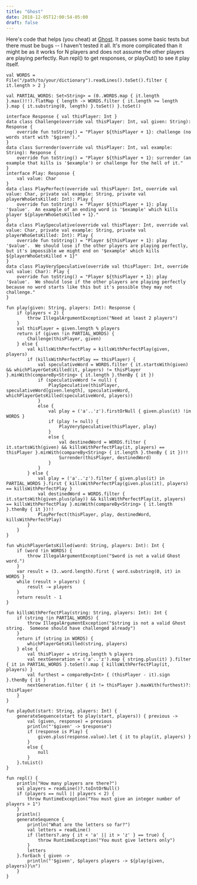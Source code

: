```yaml
---
title: "Ghost"
date: 2018-12-05T12:00:54-05:00
draft: false
---
```

Here's code that helps (you cheat) at [Ghost](https://en.wikipedia.org/wiki/Ghost_(game)).  It passes some basic tests but there must be bugs -- I haven't tested it all.  It's more complicated than it might be as it works for N players and does not assume the other players are playing perfectly.  Run repl() to get responses, or playOut() to see it play itself.

    val WORDS = File("/path/to/your/dictionary").readLines().toSet().filter { it.length > 2 }
    
    val PARTIAL_WORDS: Set<String> = (0..WORDS.map { it.length }.max()!!).flatMap { length -> WORDS.filter { it.length >= length }.map { it.substring(0, length) }.toSet() }.toSet()
    
    interface Response { val thisPlayer: Int }
    data class Challenge(override val thisPlayer: Int, val given: String): Response {
        override fun toString() = "Player ${thisPlayer + 1}: challenge (no words start with '$given')."
    }
    data class Surrender(override val thisPlayer: Int, val example: String): Response {
        override fun toString() = "Player ${thisPlayer + 1}: surrender (an example that kills is '$example') or challenge for the hell of it."
    }
    interface Play: Response {
        val value: Char
    }
    data class PlayPerfect(override val thisPlayer: Int, override val value: Char, private val example: String, private val playerWhoGetsKilled: Int): Play {
        override fun toString() = "Player ${thisPlayer + 1}: play '$value'.  An example of an ending word is '$example' which kills player ${playerWhoGetsKilled + 1}."
    }
    data class PlaySpeculative(override val thisPlayer: Int, override val value: Char, private val example: String, private val playerWhoGetsKilled: Int): Play {
        override fun toString() = "Player ${thisPlayer + 1}: play '$value'.  We should lose if the other players are playing perfectly, but it's impossible we might end on '$example' which kills ${playerWhoGetsKilled + 1}"
    }
    data class PlayVerySpeculative(override val thisPlayer: Int, override val value: Char): Play {
        override fun toString() = "Player ${thisPlayer + 1}: play '$value'.  We should lose if the other players are playing perfectly because no word starts like this but it's possible they may not challenge."
    }
    
    fun play(given: String, players: Int): Response {
        if (players < 2) {
            throw IllegalArgumentException("Need at least 2 players")
        }
        val thisPlayer = given.length % players
        return if (given !in PARTIAL_WORDS) {
            Challenge(thisPlayer, given)
        } else {
            val killsWithPerfectPlay = killsWithPerfectPlay(given, players)
            if (killsWithPerfectPlay == thisPlayer) {
                val speculativeWord = WORDS.filter { it.startsWith(given) && whichPlayerGetsKilled(it, players) != thisPlayer }.minWith(compareBy<String> { it.length }.thenBy { it })
                if (speculativeWord != null) {
                    PlaySpeculative(thisPlayer, speculativeWord[given.length], speculativeWord, whichPlayerGetsKilled(speculativeWord, players))
                }
                else {
                    val play = ('a'..'z').firstOrNull { given.plus(it) !in WORDS }
                    if (play != null) {
                        PlayVerySpeculative(thisPlayer, play)
                    }
                    else {
                        val destinedWord = WORDS.filter { it.startsWith(given) && killsWithPerfectPlay(it, players) == thisPlayer }.minWith(compareBy<String> { it.length }.thenBy { it })!!
                        Surrender(thisPlayer, destinedWord)
                    }
                }
            } else {
                val play = ('a'..'z').filter { given.plus(it) in PARTIAL_WORDS }.first { killsWithPerfectPlay(given.plus(it), players) == killsWithPerfectPlay }
                val destinedWord = WORDS.filter { it.startsWith(given.plus(play)) && killsWithPerfectPlay(it, players) == killsWithPerfectPlay }.minWith(compareBy<String> { it.length }.thenBy { it })!!
                PlayPerfect(thisPlayer, play, destinedWord, killsWithPerfectPlay)
            }
        }
    }
    
    fun whichPlayerGetsKilled(word: String, players: Int): Int {
        if (word !in WORDS) {
            throw IllegalArgumentException("$word is not a valid Ghost word.")
        }
        var result = (3..word.length).first { word.substring(0, it) in WORDS }
        while (result > players) {
            result -= players
        }
        return result - 1
    }
    
    fun killsWithPerfectPlay(string: String, players: Int): Int {
        if (string !in PARTIAL_WORDS) {
            throw IllegalArgumentException("$string is not a valid Ghost string.  Someone should have challenged already")
        }
        return if (string in WORDS) {
            whichPlayerGetsKilled(string, players)
        } else {
            val thisPlayer = string.length % players
            val nextGeneration = ('a'..'z').map { string.plus(it) }.filter { it in PARTIAL_WORDS }.toSet().map { killsWithPerfectPlay(it, players) }
            val furthest = compareBy<Int> { (thisPlayer - it).sign }.thenBy { it }
            nextGeneration.filter { it != thisPlayer }.maxWith(furthest)?: thisPlayer
        }
    }
    
    fun playOut(start: String, players: Int) {
        generateSequence(start to play(start, players)) { previous ->
            val (given, response) = previous
            println("'$given' -> $response")
            if (response is Play) {
                given.plus(response.value).let { it to play(it, players) }
            }
            else {
                null
            }
        }.toList()
    }
    
    fun repl() {
        println("How many players are there?")
        val players = readLine()?.toIntOrNull()
        if (players == null || players < 2) {
            throw RuntimeException("You must give an integer number of players > 1")
        }
        println()
        generateSequence {
            println("What are the letters so far?")
            val letters = readLine()
            if (letters?.any { it < 'a' || it > 'z' } == true) {
                throw RuntimeException("You must give letters only")
            }
            letters
        }.forEach { given ->
            println("'$given', $players players -> ${play(given, players)}\n")
        }
    }
    